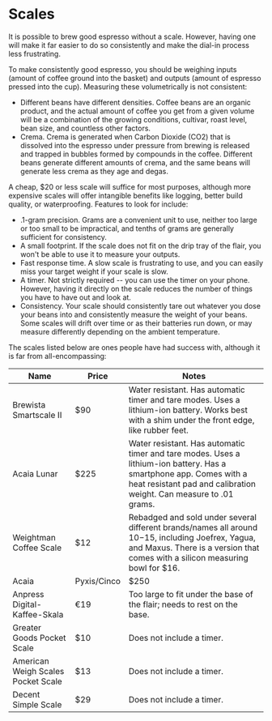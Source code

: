 # Scales

It is possible to brew good espresso without a scale. However, having one will make it far easier to do so consistently and make the dial-in process less frustrating.

To make consistently good espresso, you should be weighing inputs (amount of coffee ground into the basket) and outputs (amount of espresso pressed into the cup). Measuring these volumetrically is not consistent:

- Different beans have different densities. Coffee beans are an organic product, and the actual amount of coffee you get from a given volume will be a combination of the growing conditions, cultivar, roast level, bean size, and countless other factors.
- Crema. Crema is generated when Carbon Dioxide (CO2) that is dissolved into the espresso under pressure from brewing is released and trapped in bubbles formed by compounds in the coffee. Different beans generate different amounts of crema, and the same beans will generate less crema as they age and degas.

A cheap, $20 or less scale will suffice for most purposes, although more expensive scales will offer intangible benefits like logging, better build quality, or waterproofing. Features to look for include:

- .1-gram precision. Grams are a convenient unit to use, neither too large or too small to be impractical, and tenths of grams are generally sufficient for consistency.
- A small footprint. If the scale does not fit on the drip tray of the flair, you won't be able to use it to measure your outputs.
- Fast response time. A slow scale is frustrating to use, and you can easily miss your target weight if your scale is slow.
- A timer. Not strictly required -- you can use the timer on your phone. However, having it directly on the scale reduces the number of things you have to have out and look at.
- Consistency. Your scale should consistently tare out whatever you dose your beans into and consistently measure the weight of your beans. Some scales will drift over time or as their batteries run down, or may measure differently depending on the ambient temperature.

The scales listed below are ones people have had success with, although it is far from all-encompassing:
 
| Name	| Price	| Notes |
| --- | --- | --- |
| Brewista Smartscale II	| $90 |	Water resistant. Has automatic timer and tare modes. Uses a lithium-ion battery. Works best with a shim under the front edge, like rubber feet. |
| Acaia Lunar	| $225 |	Water resistant. Has automatic timer and tare modes. Uses a lithium-ion battery. Has a smartphone app. Comes with a heat resistant pad and calibration weight. Can measure to .01 grams. |
| Weightman Coffee Scale	| $12 |	Rebadged and sold under several different brands/names all around $10-$15, including Joefrex, Yagua, and Maxus. There is a version that comes with a silicon measuring bowl for $16. |
| Acaia | Pyxis/Cinco	| $250 |	A smaller version of the Lunar. Water resistant. Has automatic timer and tare modes. Uses a lithium-ion battery. Has a smartphone app. Comes with carrying case and calibration weight. Measures to .01 grams. The cinco was a limited edition product and predecessor to the Pyxis. |
| Anpress Digital-Kaffee-Skala	| €19	| Too large to fit under the base of the flair; needs to rest on the base. |
| Greater Goods Pocket Scale	| $10 |	Does not include a timer. |
| American Weigh Scales Pocket Scale	| $13 	| Does not include a timer. |
| Decent Simple Scale	| $29 |	Does not include a timer. |
